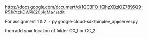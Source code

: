 https://docs.google.com/document/d/1QOBFO-IGihzXBzlOZ7895Q9-P51KYzkDWPK20j4gMa4/edit


For assignment 1 & 2 :-
  py google-cloud-sdk\bin\dev_appserver.py 
  
  then add your location of folder CC_1 or CC_2
  
